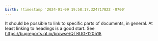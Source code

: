 ```yaml
---
birth: !timestamp '2024-01-09 19:58:17.324717822 -0700'
---
```

It should be possible to link to specific parts of documents, in general.  At
least linking to headings is a good start.  See
https://bugreports.qt.io/browse/QTBUG-120518

